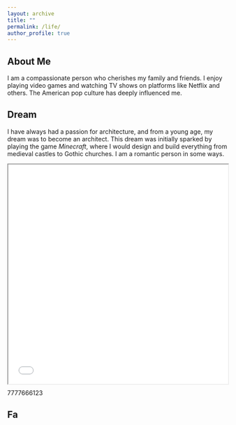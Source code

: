 ```yaml
---
layout: archive
title: ""
permalink: /life/
author_profile: true
---
```




## About Me

I am a compassionate person who cherishes my family and friends. I enjoy playing video games and watching TV shows on platforms like Netflix and others. The American pop culture has deeply influenced me.



## Dream

I have always had a passion for architecture, and from a young age, my dream was to become an architect. This dream was initially sparked by playing the game *Minecraft*, where I would design and build everything from medieval castles to Gothic churches. I am a romantic person in some ways.

<div style="position: relative; width:100%;   aspect-ratio: 1 / 1;" id="myDIV">
    <iframe style="position: absolute; width: 100%; height: 100%; left: 0; top: 0;" src="../plugs/photo_album2/index.html" frameborder="1" scrolling="yes" width="200" height="200" id="myIframe"></iframe>
</div>



7777666123






## Fa
